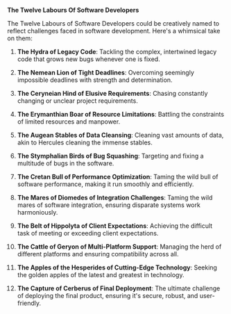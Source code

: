 **The Twelve Labours Of Software Developers**

The Twelve Labours of Software Developers could be creatively named to reflect challenges faced in software development. Here's a whimsical take on them:

1. **The Hydra of Legacy Code**: Tackling the complex, intertwined legacy code that grows new bugs whenever one is fixed.

2. **The Nemean Lion of Tight Deadlines**: Overcoming seemingly impossible deadlines with strength and determination.

3. **The Ceryneian Hind of Elusive Requirements**: Chasing constantly changing or unclear project requirements.

4. **The Erymanthian Boar of Resource Limitations**: Battling the constraints of limited resources and manpower.

5. **The Augean Stables of Data Cleansing**: Cleaning vast amounts of data, akin to Hercules cleaning the immense stables.

6. **The Stymphalian Birds of Bug Squashing**: Targeting and fixing a multitude of bugs in the software.

7. **The Cretan Bull of Performance Optimization**: Taming the wild bull of software performance, making it run smoothly and efficiently.

8. **The Mares of Diomedes of Integration Challenges**: Taming the wild mares of software integration, ensuring disparate systems work harmoniously.

9. **The Belt of Hippolyta of Client Expectations**: Achieving the difficult task of meeting or exceeding client expectations.

10. **The Cattle of Geryon of Multi-Platform Support**: Managing the herd of different platforms and ensuring compatibility across all.

11. **The Apples of the Hesperides of Cutting-Edge Technology**: Seeking the golden apples of the latest and greatest in technology.

12. **The Capture of Cerberus of Final Deployment**: The ultimate challenge of deploying the final product, ensuring it's secure, robust, and user-friendly.